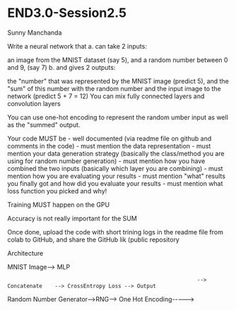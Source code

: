 # END3.0-Session2.5

Sunny Manchanda

Write a neural network that a. can take 2 inputs:

an image from the MNIST dataset (say 5), and
a random number between 0 and 9, (say 7)
b. and gives 2 outputs:

the "number" that was represented by the MNIST image (predict 5), and
the "sum" of this number with the random number and the input image to the network (predict 5 + 7 = 12)
You can mix fully connected layers and convolution layers

You can use one-hot encoding to represent the random umber input as well as the "summed" output.

Your code MUST be - well documented (via readme file on github and comments in the code) - must mention the data representation - must mention your data generation strategy (basically the class/method you are using for random number generation) - must mention how you have combined the two inputs (basically which layer you are combining) - must mention how you are evaluating your results - must mention "what" results you finally got and how did you evaluate your results - must mention what loss function you picked and why!

Training MUST happen on the GPU

Accuracy is not really important for the SUM

Once done, upload the code with short trining logs in the readme file from colab to GitHub, and share the GitHub lik (public repository

Architecture

MNIST Image-->                    MLP               


                                                                --> Concatenate    --> CrossEntropy Loss --> Output


Random Number Generator-->RNG--> One Hot Encoding----->
